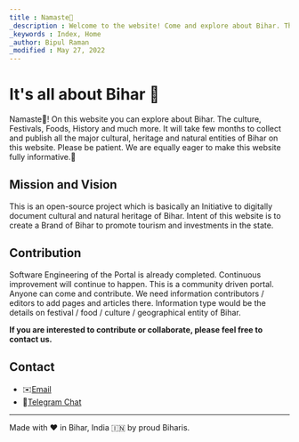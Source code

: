 ```yaml
---
title : Namaste🙏
_description : Welcome to the website! Come and explore about Bihar. The culture, Festivals, Foods, History and much more.
_keywords : Index, Home
_author: Bipul Raman
_modified : May 27, 2022
---
```



# It's all about Bihar 🚩

Namaste🙏! On this website you can explore about Bihar. The culture, Festivals, Foods, History and much more.
It will take few months to collect and publish all the major cultural, heritage and natural entities of Bihar on this website.
Please be patient. We are equally eager to make this website fully informative.🙂

## Mission and Vision

This is an open-source project which is basically an Initiative to digitally document cultural and natural heritage of Bihar. Intent of this website is to create a Brand of Bihar to promote tourism and investments in the state.

## Contribution

Software Engineering of the Portal is already completed. Continuous improvement will continue to happen.
This is a community driven portal. Anyone can come and contribute. We need information contributors / editors to add pages and articles there. Information type would be the details on festival / food / culture / geographical entity of Bihar.

**If you are interested to contribute or collaborate, please feel free to contact us.**

## Contact

- ✉️[Email](mailto:aboutbihar@bipul.in)
- 📨[Telegram Chat](https://t.me/NotEqualsToNull)

------
Made with ❤️ in Bihar, India 🇮🇳 by proud Biharis.
